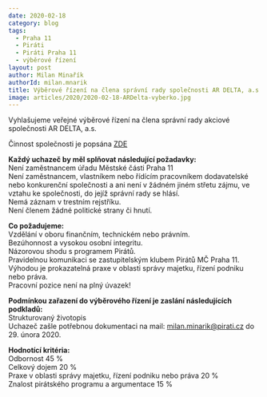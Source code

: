 ```yaml
---
date: 2020-02-18
category: blog
tags: 
  - Praha 11
  - Piráti
  - Piráti Praha 11
  - výběrové řízení
layout: post
author: Milan Minařík
authorId: milan.mnarik
title: Výběrové řízení na člena správní rady společnosti AR DELTA, a.s.
image: articles/2020/2020-02-18-ARDelta-vyberko.jpg
---
```


Vyhlašujeme veřejné výběrové řízení na člena správní rady akciové
společnosti AR DELTA, a.s.

Činnost společnosti je popsána [ZDE](https://arealls.cz/)

**Každý uchazeč by měl splňovat následující požadavky:**<br>
Není zaměstnancem úřadu Městské části Praha 11<br>
Není zaměstnancem, vlastníkem nebo řídícím pracovníkem dodavatelské nebo konkurenční společnosti a ani není v žádném jiném střetu zájmu, ve vztahu ke společnosti, do jejíž správní rady se hlásí.<br>
Nemá záznam v trestním rejstříku.<br>
Není členem žádné politické strany či hnutí.<br>

**Co požadujeme:**<br>
Vzdělání v oboru finančním, technickém nebo právním.<br>
Bezúhonnost a vysokou osobní integritu.<br>
Názorovou shodu s programem Pirátů.<br>
Pravidelnou komunikaci se zastupitelským klubem Pirátů MČ Praha 11.<br>
Výhodou je prokazatelná praxe v oblasti správy majetku, řízení podniku nebo práva.<br>
Pracovní pozice není na plný úvazek!<br>

**Podmínkou zařazení do výběrového řízení je zaslání následujících podkladů:**<br>
Strukturovaný životopis<br>
Uchazeč zašle potřebnou dokumentaci na mail: milan.minarik@pirati.cz do 29. února 2020.<br>

**Hodnotící kritéria:**<br>
Odbornost 45 %<br>
Celkový dojem 20 %<br>
Praxe v oblasti správy majetku, řízení podniku nebo práva 20 %<br>
Znalost pirátského programu a argumentace 15 %<br>
